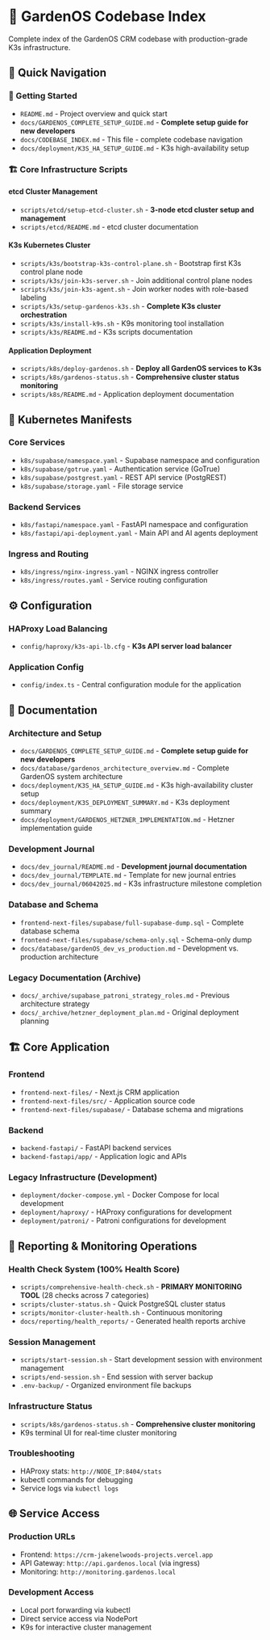 # 🌱 GardenOS Codebase Index

Complete index of the GardenOS CRM codebase with production-grade K3s infrastructure.

## 🎯 Quick Navigation

### 🚀 Getting Started
- `README.md` - Project overview and quick start
- `docs/GARDENOS_COMPLETE_SETUP_GUIDE.md` - **Complete setup guide for new developers**
- `docs/CODEBASE_INDEX.md` - This file - complete codebase navigation
- `docs/deployment/K3S_HA_SETUP_GUIDE.md` - K3s high-availability setup

### 🏗️ Core Infrastructure Scripts

#### etcd Cluster Management
- `scripts/etcd/setup-etcd-cluster.sh` - **3-node etcd cluster setup and management**
- `scripts/etcd/README.md` - etcd cluster documentation

#### K3s Kubernetes Cluster
- `scripts/k3s/bootstrap-k3s-control-plane.sh` - Bootstrap first K3s control plane node
- `scripts/k3s/join-k3s-server.sh` - Join additional control plane nodes
- `scripts/k3s/join-k3s-agent.sh` - Join worker nodes with role-based labeling
- `scripts/k3s/setup-gardenos-k3s.sh` - **Complete K3s cluster orchestration**
- `scripts/k3s/install-k9s.sh` - K9s monitoring tool installation
- `scripts/k3s/README.md` - K3s scripts documentation

#### Application Deployment
- `scripts/k8s/deploy-gardenos.sh` - **Deploy all GardenOS services to K3s**
- `scripts/k8s/gardenos-status.sh` - **Comprehensive cluster status monitoring**
- `scripts/k8s/README.md` - Application deployment documentation

## 🚀 Kubernetes Manifests

### Core Services
- `k8s/supabase/namespace.yaml` - Supabase namespace and configuration
- `k8s/supabase/gotrue.yaml` - Authentication service (GoTrue)
- `k8s/supabase/postgrest.yaml` - REST API service (PostgREST)
- `k8s/supabase/storage.yaml` - File storage service

### Backend Services
- `k8s/fastapi/namespace.yaml` - FastAPI namespace and configuration
- `k8s/fastapi/api-deployment.yaml` - Main API and AI agents deployment

### Ingress and Routing
- `k8s/ingress/nginx-ingress.yaml` - NGINX ingress controller
- `k8s/ingress/routes.yaml` - Service routing configuration

## ⚙️ Configuration

### HAProxy Load Balancing
- `config/haproxy/k3s-api-lb.cfg` - **K3s API server load balancer**

### Application Config
- `config/index.ts` - Central configuration module for the application

## 📝 Documentation

### Architecture and Setup
- `docs/GARDENOS_COMPLETE_SETUP_GUIDE.md` - **Complete setup guide for new developers**
- `docs/database/gardenos_architecture_overview.md` - Complete GardenOS system architecture
- `docs/deployment/K3S_HA_SETUP_GUIDE.md` - K3s high-availability cluster setup
- `docs/deployment/K3S_DEPLOYMENT_SUMMARY.md` - K3s deployment summary
- `docs/deployment/GARDENOS_HETZNER_IMPLEMENTATION.md` - Hetzner implementation guide

### Development Journal
- `docs/dev_journal/README.md` - **Development journal documentation**
- `docs/dev_journal/TEMPLATE.md` - Template for new journal entries
- `docs/dev_journal/06042025.md` - K3s infrastructure milestone completion

### Database and Schema
- `frontend-next-files/supabase/full-supabase-dump.sql` - Complete database schema
- `frontend-next-files/supabase/schema-only.sql` - Schema-only dump
- `docs/database/gardenOS_dev_vs_production.md` - Development vs. production architecture

### Legacy Documentation (Archive)
- `docs/_archive/supabase_patroni_strategy_roles.md` - Previous architecture strategy
- `docs/_archive/hetzner_deployment_plan.md` - Original deployment planning

## 🏗️ Core Application

### Frontend
- `frontend-next-files/` - Next.js CRM application
- `frontend-next-files/src/` - Application source code
- `frontend-next-files/supabase/` - Database schema and migrations

### Backend
- `backend-fastapi/` - FastAPI backend services
- `backend-fastapi/app/` - Application logic and APIs

### Legacy Infrastructure (Development)
- `deployment/docker-compose.yml` - Docker Compose for local development
- `deployment/haproxy/` - HAProxy configurations for development
- `deployment/patroni/` - Patroni configurations for development

## 🔧 Reporting & Monitoring Operations

### Health Check System (100% Health Score)
- `scripts/comprehensive-health-check.sh` - **PRIMARY MONITORING TOOL** (28 checks across 7 categories)
- `scripts/cluster-status.sh` - Quick PostgreSQL cluster status
- `scripts/monitor-cluster-health.sh` - Continuous monitoring
- `docs/reporting/health_reports/` - Generated health reports archive

### Session Management
- `scripts/start-session.sh` - Start development session with environment management
- `scripts/end-session.sh` - End session with server backup
- `.env-backup/` - Organized environment file backups

### Infrastructure Status
- `scripts/k8s/gardenos-status.sh` - **Comprehensive cluster monitoring**
- K9s terminal UI for real-time cluster monitoring

### Troubleshooting
- HAProxy stats: `http://NODE_IP:8404/stats`
- kubectl commands for debugging
- Service logs via `kubectl logs`

## 🌐 Service Access

### Production URLs
- Frontend: `https://crm-jakenelwoods-projects.vercel.app`
- API Gateway: `http://api.gardenos.local` (via ingress)
- Monitoring: `http://monitoring.gardenos.local`

### Development Access
- Local port forwarding via kubectl
- Direct service access via NodePort
- K9s for interactive cluster management